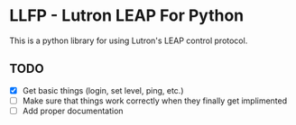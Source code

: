 # LLFP - Lutron LEAP For Python
This is a python library for using Lutron's LEAP control protocol.
## TODO

- [x] Get basic things (login, set level, ping, etc.)
- [ ] Make sure that things work correctly when they finally get implimented
- [ ] Add proper documentation
